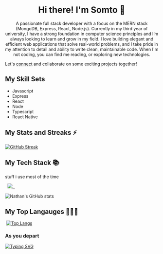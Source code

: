

<h1 align ="center"> Hi there! I'm Somto 👋</h1>

 <p align ="center" >A passionate full stack developer with a focus on the MERN stack (MongoDB, Express, React, Node.js). Currently in my third year of university, I have a strong foundation in computer science principles and I’m always looking to learn and grow in my field. I love building elegant and efficient web applications that solve real-world problems, and I take pride in my attention to detail and ability to write clean, maintainable code. When I'm not coding, you can find me reading, or exploring new technologies.

 Let's <a href='https://www.linkedin.com/in/somtochi-mkparu-elnathan/'>connect</a> and collaborate on some exciting projects together!</p>

## My Skill Sets 
- Javascript 
- Express 
- React 
- Node 
- Typescript 
- React Native

## My Stats and Streaks ⚡
[![GitHub Streak](https://github-readme-streak-stats.herokuapp.com?user=Nathan-Somto&theme=synthwave)](https://git.io/streak-stats)

## My Tech Stack 📚

stuff i use most of the time

<p align="left">
  <a href="https://skillicons.dev">
    <img src="https://skillicons.dev/icons?i=git,c,js,html,css,express,tailwind,sass,ts,nodejs,mongodb,react,nextjs&theme=dark" />
  </a>
</p>

![Nathan's GitHub stats](https://github-readme-stats.vercel.app/api?username=Nathan-Somto&show_icons=true&theme=synthwave)

## My Top Langauges 👨‍💻🤓

 [![Top Langs](https://github-readme-stats.vercel.app/api/top-langs/?username=Nathan-Somto&layout=compact)](https://github.com/anuraghazra/github-readme-stats)
 
### As you depart

 [![Typing SVG](http://readme-typing-svg.herokuapp.com?font=Fira+Code&weight=300&pause=1000&color=5023F7&center=true&vCenter=true&width=435&lines=May+the+force+be+with+you)](https://git.io/typing-svg)
 
<!---
wildcatmidnight883/wildcatmidnight883 is a ✨ special ✨ repository because its `README.md` (this file) appears on your GitHub profile.
You can click the Preview link to take a look at your changes.
--->
